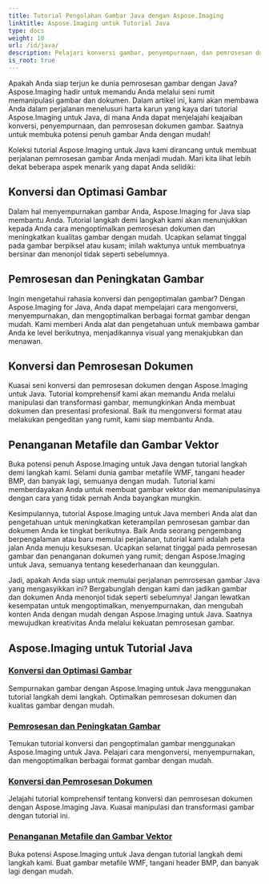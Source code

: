 ```yaml
---
title: Tutorial Pengolahan Gambar Java dengan Aspose.Imaging
linktitle: Aspose.Imaging untuk Tutorial Java
type: docs
weight: 10
url: /id/java/
description: Pelajari konversi gambar, penyempurnaan, dan pemrosesan dokumen dengan Aspose.Imaging untuk Java. Optimalkan gambar dengan mudah menggunakan tutorial kami.
is_root: true
---
```


Apakah Anda siap terjun ke dunia pemrosesan gambar dengan Java? Aspose.Imaging hadir untuk memandu Anda melalui seni rumit memanipulasi gambar dan dokumen. Dalam artikel ini, kami akan membawa Anda dalam perjalanan menelusuri harta karun yang kaya dari tutorial Aspose.Imaging untuk Java, di mana Anda dapat menjelajahi keajaiban konversi, penyempurnaan, dan pemrosesan dokumen gambar. Saatnya untuk membuka potensi penuh gambar Anda dengan mudah!

Koleksi tutorial Aspose.Imaging untuk Java kami dirancang untuk membuat perjalanan pemrosesan gambar Anda menjadi mudah. Mari kita lihat lebih dekat beberapa aspek menarik yang dapat Anda selidiki:

## Konversi dan Optimasi Gambar

Dalam hal menyempurnakan gambar Anda, Aspose.Imaging for Java siap membantu Anda. Tutorial langkah demi langkah kami akan menunjukkan kepada Anda cara mengoptimalkan pemrosesan dokumen dan meningkatkan kualitas gambar dengan mudah. Ucapkan selamat tinggal pada gambar berpiksel atau kusam; inilah waktunya untuk membuatnya bersinar dan menonjol tidak seperti sebelumnya.

## Pemrosesan dan Peningkatan Gambar

Ingin mengetahui rahasia konversi dan pengoptimalan gambar? Dengan Aspose.Imaging for Java, Anda dapat mempelajari cara mengonversi, menyempurnakan, dan mengoptimalkan berbagai format gambar dengan mudah. Kami memberi Anda alat dan pengetahuan untuk membawa gambar Anda ke level berikutnya, menjadikannya visual yang menakjubkan dan menawan.

## Konversi dan Pemrosesan Dokumen

Kuasai seni konversi dan pemrosesan dokumen dengan Aspose.Imaging untuk Java. Tutorial komprehensif kami akan memandu Anda melalui manipulasi dan transformasi gambar, memungkinkan Anda membuat dokumen dan presentasi profesional. Baik itu mengonversi format atau melakukan pengeditan yang rumit, kami siap membantu Anda.

## Penanganan Metafile dan Gambar Vektor

Buka potensi penuh Aspose.Imaging untuk Java dengan tutorial langkah demi langkah kami. Selami dunia gambar metafile WMF, tangani header BMP, dan banyak lagi, semuanya dengan mudah. Tutorial kami memberdayakan Anda untuk membuat gambar vektor dan memanipulasinya dengan cara yang tidak pernah Anda bayangkan mungkin.

Kesimpulannya, tutorial Aspose.Imaging untuk Java memberi Anda alat dan pengetahuan untuk meningkatkan keterampilan pemrosesan gambar dan dokumen Anda ke tingkat berikutnya. Baik Anda seorang pengembang berpengalaman atau baru memulai perjalanan, tutorial kami adalah peta jalan Anda menuju kesuksesan. Ucapkan selamat tinggal pada pemrosesan gambar dan penanganan dokumen yang rumit; dengan Aspose.Imaging untuk Java, semuanya tentang kesederhanaan dan keunggulan.

Jadi, apakah Anda siap untuk memulai perjalanan pemrosesan gambar Java yang mengasyikkan ini? Bergabunglah dengan kami dan jadikan gambar dan dokumen Anda menonjol tidak seperti sebelumnya! Jangan lewatkan kesempatan untuk mengoptimalkan, menyempurnakan, dan mengubah konten Anda dengan mudah dengan Aspose.Imaging untuk Java. Saatnya mewujudkan kreativitas Anda melalui kekuatan pemrosesan gambar.

## Aspose.Imaging untuk Tutorial Java
### [Konversi dan Optimasi Gambar](./image-conversion-and-optimization/)
Sempurnakan gambar dengan Aspose.Imaging untuk Java menggunakan tutorial langkah demi langkah. Optimalkan pemrosesan dokumen dan kualitas gambar dengan mudah.
### [Pemrosesan dan Peningkatan Gambar](./image-processing-and-enhancement/)
Temukan tutorial konversi dan pengoptimalan gambar menggunakan Aspose.Imaging untuk Java. Pelajari cara mengonversi, menyempurnakan, dan mengoptimalkan berbagai format gambar dengan mudah.
### [Konversi dan Pemrosesan Dokumen](./document-conversion-and-processing/)
Jelajahi tutorial komprehensif tentang konversi dan pemrosesan dokumen dengan Aspose.Imaging Java. Kuasai manipulasi dan transformasi gambar dengan tutorial ini.
### [Penanganan Metafile dan Gambar Vektor](./metafile-and-vector-image-handling/)
Buka potensi Aspose.Imaging untuk Java dengan tutorial langkah demi langkah kami. Buat gambar metafile WMF, tangani header BMP, dan banyak lagi dengan mudah.